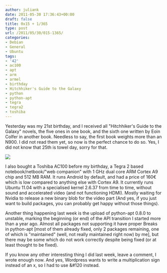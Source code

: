 ```yaml
---
author: juliank
date: 2011-05-30 17:36:43+00:00
draft: false
title: 0x15 + 1/365
type: post
url: /2011/05/30/015-1365/
categories:
- Debian
- General
- Ubuntu
tags:
- '42'
- ac100
- apt
- arm
- armel
- birthday
- Hitchhiker's Guide to the Galaxy
- python
- python-apt
- tegra
- tegra2
- toshiba
---
```


Yesterday was my 21st birthday, and I received all "Hitchhiker's Guide to the Galaxy" novels, the five ones in one book, and the sixth one written by Eoin Colfer in another book. Needless to say, the first book weights more than an N900. I did not read them yet, so now is the perfect chance to do so. Yes, I did not know that 25th is towel day, sorry for that.

[![](/images/2011-05-30-015-1365/20110529_001.jpg?w=300)
](/images/2011-05-30-015-1365/20110529_001.jpg)

I also bought a Toshiba AC100 before my birthday, a Tegra 2 based notebook/netbook/"web companion" with 1 GHz dual core ARM Cortex A9 chip and 512 MB RAM. It runs Android by default, and had a price of 160€ which is low compared to anything else with Cortex A9. It currently runs Ubuntu 11.04 with a specialised kernel 2.6.37 from time to time, without sound and accelerated video (and not functioning HDMI). Mostly waiting for Nvidia to release a new binary blob for the video part (And yes, if you just want to build packages, you can probably get happy without those things).

Another thing happening last week is the upload of python-apt 0.8.0 to unstable, marking the beginning (or end) of the API transition I started more than a year ago. Almost all packages not supporting it have proper Breaks in python-apt [most of them already fixed, only 2 packages remaining, one of which is "maintained" (well, not really maintained right now) by me], but there may be some which do not work correctly despite being fixed (or at least thought to be fixed).

If you know any other interesting thing I did last week, leave a comment, I wrote enough now. And yes, Wordpress wants to write a multiplication sign instead of an x, so I had to use &#120 instead.

